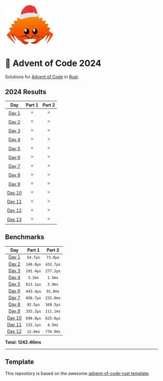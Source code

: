 <img src="./.assets/christmas_ferris.png" width="164">

# 🎄 Advent of Code 2024

Solutions for [Advent of Code](https://adventofcode.com/) in [Rust](https://www.rust-lang.org/).

<!--- advent_readme_stars table --->
## 2024 Results

| Day | Part 1 | Part 2 |
| :---: | :---: | :---: |
| [Day 1](https://adventofcode.com/2024/day/1) | ⭐ | ⭐ |
| [Day 2](https://adventofcode.com/2024/day/2) | ⭐ | ⭐ |
| [Day 3](https://adventofcode.com/2024/day/3) | ⭐ | ⭐ |
| [Day 4](https://adventofcode.com/2024/day/4) | ⭐ | ⭐ |
| [Day 5](https://adventofcode.com/2024/day/5) | ⭐ | ⭐ |
| [Day 6](https://adventofcode.com/2024/day/6) | ⭐ | ⭐ |
| [Day 7](https://adventofcode.com/2024/day/7) | ⭐ | ⭐ |
| [Day 8](https://adventofcode.com/2024/day/8) | ⭐ | ⭐ |
| [Day 9](https://adventofcode.com/2024/day/9) | ⭐ | ⭐ |
| [Day 10](https://adventofcode.com/2024/day/10) | ⭐ | ⭐ |
| [Day 11](https://adventofcode.com/2024/day/11) | ⭐ | ⭐ |
| [Day 12](https://adventofcode.com/2024/day/12) | ⭐ | ⭐ |
| [Day 13](https://adventofcode.com/2024/day/13) | ⭐ | ⭐ |
<!--- advent_readme_stars table --->

<!--- benchmarking table --->
## Benchmarks

| Day | Part 1 | Part 2 |
| :---: | :---: | :---:  |
| [Day 1](./src/bin/01.rs) | `54.7µs` | `73.0µs` |
| [Day 2](./src/bin/02.rs) | `146.0µs` | `432.7µs` |
| [Day 3](./src/bin/03.rs) | `191.4µs` | `277.2µs` |
| [Day 4](./src/bin/04.rs) | `3.2ms` | `1.5ms` |
| [Day 5](./src/bin/05.rs) | `613.1µs` | `3.9ms` |
| [Day 6](./src/bin/06.rs) | `443.4µs` | `91.8ms` |
| [Day 7](./src/bin/07.rs) | `656.7µs` | `232.0ms` |
| [Day 8](./src/bin/08.rs) | `92.5µs` | `169.3µs` |
| [Day 9](./src/bin/09.rs) | `355.3µs` | `111.1ms` |
| [Day 10](./src/bin/10.rs) | `696.0µs` | `625.0µs` |
| [Day 11](./src/bin/11.rs) | `133.1µs` | `4.5ms` |
| [Day 12](./src/bin/12.rs) | `12.6ms` | `776.9ms` |

**Total: 1242.46ms**
<!--- benchmarking table --->

---

## Template 

This repository is based on the awesome [advent-of-code-rust template](https://github.com/fspoettel/advent-of-code-rust).

